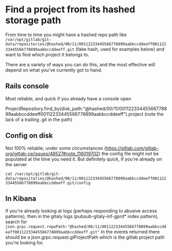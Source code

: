 # Find a project from its hashed storage path

From time to time you might have a hashed repo path like `/var/opt/gitlab/git-data/repositories/@hashed/00/11/00112233445566778899aabbccddeeff00112233445566778899aabbccddeeff.git` (fake hash, used for examples below) and want to find which project it belongs to.  

There are a variety of ways you can do this, and the most effective will depend on what you've currently got to hand.

## Rails console
Most reliable, and quick if you already have a console open

ProjectRepository.find_by(disk_path:"@hashed/00/11/00112233445566778899aabbccddeeff00112233445566778899aabbccddeeff").project
 (note the lack of a trailing .git in the path)

## Config on disk
Not 100% reliable; under some circumstances (https://gitlab.com/gitlab-org/gitlab-ce/issues/48527#note_116019702) the config file might not be populated at the time you need it.  But definitely quick, if you're already on the server

`cat /var/opt/gitlab/git-data/repositories/@hashed/00/11/00112233445566778899aabbccddeeff00112233445566778899aabbccddeeff.git/config` 

## In Kibana

If you're already looking at logs (perhaps responding to abusive access patterns), then in the gitaly logs (pubsub-gitaly-inf-gprd\* index pattern), search for `json.grpc.request.repoPath:"@hashed/00/11/00112233445566778899aabbccddeeff00112233445566778899aabbccddeeff.git"`  In the events returned there should be a json.grpc.request.glProjectPath which is the gitlab project path you're looking for.

